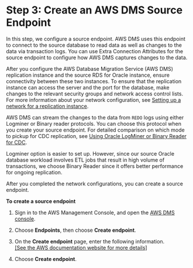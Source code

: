 # Step 3: Create an AWS DMS Source Endpoint<a name="oracle-s3-data-lake-step-3"></a>

In this step, we configure a source endpoint\. AWS DMS uses this endpoint to connect to the source database to read data as well as changes to the data via transaction logs\. You can use Extra Connection Attributes for the source endpoint to configure how AWS DMS captures changes to the data\.

After you configure the AWS Database Migration Service \(AWS DMS\) replication instance and the source RDS for Oracle instance, ensure connectivity between these two instances\. To ensure that the replication instance can access the server and the port for the database, make changes to the relevant security groups and network access control lists\. For more information about your network configuration, see [Setting up a network for a replication instance](https://docs.aws.amazon.com/dms/latest/userguide/CHAP_ReplicationInstance.VPC.html)\.

 AWS DMS can stream the changes to the data from `REDO` logs using either Logminer or Binary reader protocols\. You can choose this protocol when you create your source endpoint\. For detailed comparison on which mode to pickup for CDC replication, see [Using Oracle LogMiner or Binary Reader for CDC](https://docs.aws.amazon.com/dms/latest/userguide/CHAP_Source.Oracle.html#CHAP_Source.Oracle.CDC)\.

Logminer option is easier to set up\. However, since our source Oracle database workload involves ETL jobs that result in high volume of transactions, we choose Binary Reader since it offers better performance for ongoing replication\.

After you completed the network configurations, you can create a source endpoint\.

 **To create a source endpoint** 

1. Sign in to the AWS Management Console, and open the [AWS DMS console](https://console.aws.amazon.com/dms/v2)\.

1. Choose **Endpoints**, then choose **Create endpoint**\.

1. On the **Create endpoint** page, enter the following information\.    
[\[See the AWS documentation website for more details\]](http://docs.aws.amazon.com/dms/latest/sbs/oracle-s3-data-lake-step-3.html)

1. Choose **Create endpoint**\.